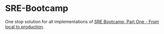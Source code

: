 # SRE-Bootcamp
One stop solution for all implementations of [SRE Bootcamp, Part One - From local to production](https://one2n.io/sre-bootcamp/sre-bootcamp-exercises).
